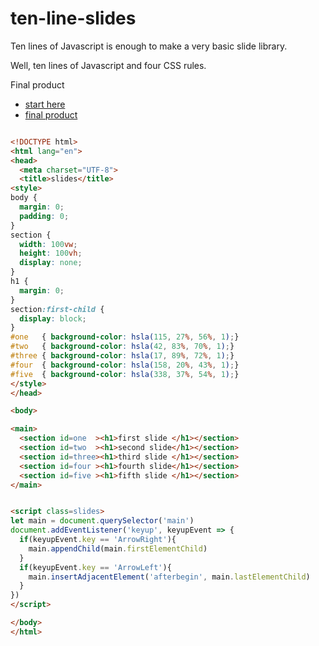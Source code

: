 # ten-line-slides

Ten lines of Javascript is enough to make a very basic slide library.

Well, ten lines of Javascript and four CSS rules.

Final product

* [start here](1.html)
* [final product](slides.html)


```html

<!DOCTYPE html>
<html lang="en">
<head>
  <meta charset="UTF-8">
  <title>slides</title>
<style>
body { 
  margin: 0; 
  padding: 0;
}
section {  
  width: 100vw; 
  height: 100vh; 
  display: none;
}
h1 {
  margin: 0;
}
section:first-child { 
  display: block; 
}
#one   { background-color: hsla(115, 27%, 56%, 1);}
#two   { background-color: hsla(42, 83%, 70%, 1);}
#three { background-color: hsla(17, 89%, 72%, 1);}
#four  { background-color: hsla(158, 20%, 43%, 1);}
#five  { background-color: hsla(338, 37%, 54%, 1);}
</style>
</head>

<body>

<main>
  <section id=one  ><h1>first slide </h1></section>
  <section id=two  ><h1>second slide</h1></section>
  <section id=three><h1>third slide </h1></section>
  <section id=four ><h1>fourth slide</h1></section>
  <section id=five ><h1>fifth slide </h1></section>
</main>


<script class=slides>
let main = document.querySelector('main')
document.addEventListener('keyup', keyupEvent => {
  if(keyupEvent.key == 'ArrowRight'){
    main.appendChild(main.firstElementChild)
  }
  if(keyupEvent.key == 'ArrowLeft'){
    main.insertAdjacentElement('afterbegin', main.lastElementChild)
  }
})
</script>

</body>
</html>
```
